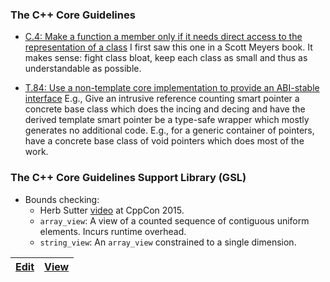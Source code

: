 ### The C++ Core Guidelines 

* [C.4: Make a function a member only if it needs direct access to the representation of a class](https://github.com/isocpp/CppCoreGuidelines/blob/master/CppCoreGuidelines.md#Rc-member)
  I first saw this one in a Scott Meyers book.
  It makes sense: fight class bloat, keep each class as small and thus as understandable as possible.
  
* [T.84: Use a non-template core implementation to provide an ABI-stable interface](https://github.com/isocpp/CppCoreGuidelines/blob/master/CppCoreGuidelines.md#Rt-abi)
  E.g., Give an intrusive reference counting smart pointer a concrete base class which does the incing and decing
  and have the derived template smart pointer be a type-safe wrapper which mostly generates no additional code.
  E.g., for a generic container of pointers, have a concrete base class of void pointers which does most of the work.

### The C++ Core Guidelines Support Library (GSL)

* Bounds checking:
  - Herb Sutter [video](https://www.youtube.com/watch?v=hEx5DNLWGgA&t=13m28s) at CppCon 2015.
  - `array_view`: A view of a counted sequence of contiguous uniform elements.
    Incurs runtime overhead.
  - `string_view`: An `array_view` constrained to a single dimension.

| [Edit](https://github.com/ahcox/ahcox.com/edit/master/cpp/cpp-core-guidelines.md) | [View](http://ahcox.com/cpp/cpp-core-guidelines/) |
| --------------------------------------------------------------------------------- | ------------------------------------------------- |
